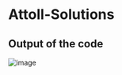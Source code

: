 ﻿# Attoll-Solutions

## Output of the code 

![image](https://github.com/deepakthecoder1982/Attoll-Solutions/assets/108220666/b97f9e90-28b6-4c5f-ae14-68cfe55bff88)

